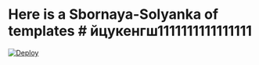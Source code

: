 # Here is a Sbornaya-Solyanka of templates # йцукенгш1111111111111111

[![Deploy](https://just-ai.com/img/deploy-to-jaicp.svg)](https://test15.gw.test-ai.net/project-create/jaicp/external)
